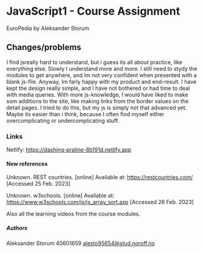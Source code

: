 # JavaScript1 - Course Assignment

EuroPedia by Aleksander Storum

## Changes/problems

I find jsreally hard to understand, but i guess its all about practice, like everything else. Slowly I understand more and more. I still need to stydy the modules to get anywhere, and Im not very confident when presented with a blank js-file. Anyway, Im farly happy with my product and end-result. I have kept the design really simple, and I have not bothered or had time to deal with media queries. With more js-knowledge, I would have liked to make som additions to the site, like making links from the border values on the detail pages. I tried to do this, but my js is simply not that advanced yet. Maybe its easier than i think, because I often find myself either overcomplicating or undercomplicating stuff.

### Links

Netlify:
https://dashing-praline-8b191d.netlify.app

#### New references

Unknown. REST countries. [online]
Available at: https://restcountries.com/ [Accessed 25 Feb. 2023]

Unknown. w3schools. [online]
Available at: https://www.w3schools.com/js/js_array_sort.asp [Accessed 26 Feb. 2023]

Also all the learning videos from the course modules.

##### Authors

Aleksander Storum
40601659
alesto95654@stud.noroff.no
